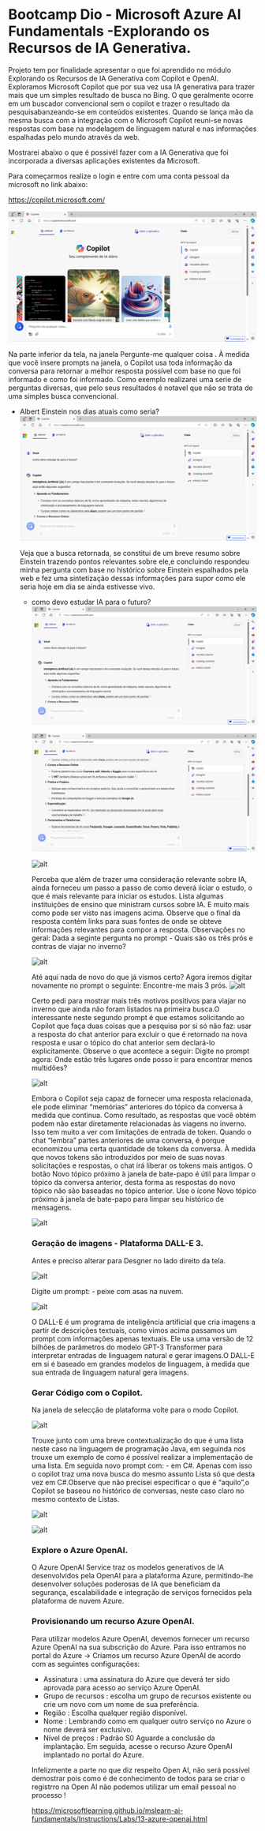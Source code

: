 # Bootcamp Dio - Microsoft Azure AI Fundamentals -Explorando os Recursos de IA Generativa.

Projeto tem por finalidade apresentar o que foi aprendido no módulo Explorando os Recursos de IA Generativa com Copilot e OpenAI.
Exploramos Microsoft Copilot  que por sua vez usa IA generativa para trazer mais que um simples resultado de busca no Bing. O que geralmente ocorre em um buscador convencional sem o copilot e trazer o resultado da pesquisabanzeando-se em conteúdos existentes.
  Quando se lança mão da mesma busca com a integração com o Microsoft Copilot reuni-se novas respostas com base na modelagem de linguagem natural e nas informações espalhadas pelo mundo através da web.

  Mostrarei abaixo o que é possivél fazer com a IA Generativa que foi incorporada a diversas aplicações existentes da Microsoft.

  Para começarmos realize o login e entre com uma conta pessoal da microsoft no link abaixo: 
 
 https://copilot.microsoft.com/

 ![alt](https://github.com/AdrianoProfileAdsCloud/Bootcamp-AI-Azure-Microsoft-Explorando-os-Recursos-da-IA-Generativa-com-Copilot-e-OpenAI/blob/main/PRJ-Explorando%20os%20Recursos%20da%20IA%20Generativa%20com%20Copilot%20e%20OpenAI/imagens/login_microsoft-copilot.png)

 Na parte inferior da tela, na janela Pergunte-me qualquer coisa . À medida que você insere prompts na janela, o Copilot usa toda informação da conversa para retornar a melhor resposta possível com base no que foi informado e como foi informado. Como exemplo realizarei uma serie de perguntas diversas, que pelo seus resultados é notavel que não se trata de uma simples busca convencional.

 * Albert Einstein nos dias atuais como seria?
   ![alt](https://github.com/AdrianoProfileAdsCloud/Bootcamp-AI-Azure-Microsoft-Explorando-os-Recursos-da-IA-Generativa-com-Copilot-e-OpenAI/blob/main/PRJ-Explorando%20os%20Recursos%20da%20IA%20Generativa%20com%20Copilot%20e%20OpenAI/imagens/Pergunta%20no%20prompt%20bing-%20ia.png)

   Veja que a busca retornada, se constitui de um breve resumo sobre Einstein trazendo pontos relevantes sobre ele,e concluindo respondeu minha pergunta com base no histórico sobre Einstein espalhados pela web e fez uma sintetização dessas informações para supor como ele seria hoje em dia se ainda estivesse vivo.

   * como devo estudar IA para o futuro?
     ![alt](https://github.com/AdrianoProfileAdsCloud/Bootcamp-AI-Azure-Microsoft-Explorando-os-Recursos-da-IA-Generativa-com-Copilot-e-OpenAI/blob/main/PRJ-Explorando%20os%20Recursos%20da%20IA%20Generativa%20com%20Copilot%20e%20OpenAI/imagens/Pergunta%20no%20prompt%20bing-%20ia.png)

     ![alt](https://github.com/AdrianoProfileAdsCloud/Bootcamp-AI-Azure-Microsoft-Explorando-os-Recursos-da-IA-Generativa-com-Copilot-e-OpenAI/blob/main/PRJ-Explorando%20os%20Recursos%20da%20IA%20Generativa%20com%20Copilot%20e%20OpenAI/imagens/Pergunta%20no%20prompt%20bing-%20ia%20parte%202.png)

     ![alt](https://github.com/AdrianoProfileAdsCloud/Bootcamp-Dio-AI-Azure-Microsoft-Explorando-os-Recursos-da-IA-Generativa-com-Copilot-e-OpenAI/blob/main/imagens/Pergunta%20no%20prompt%20bing-%20ia%20parte%203.png)

     Perceba que além de trazer uma consideração relevante sobre IA, ainda forneceu um passo a passo de como  deverá iiciar o estudo, o que é mais relevante para iniciar os estudos.
     Lista algumas instituições de ensino que ministram cursos sobre IA. E muito mais como pode ser visto nas imagens acima.
     Observe que o final da resposta contém links para suas fontes de onde se obteve informações relevantes para compor a resposta.
     Observações no geral:
       Dada a seginte pergunta no prompt -  Quais são os três prós e contras de viajar no inverno?

     ![alt](https://github.com/AdrianoProfileAdsCloud/Bootcamp-Dio-AI-Azure-Microsoft-Explorando-os-Recursos-da-IA-Generativa-com-Copilot-e-OpenAI/blob/main/imagens/viajar%20no%20inverno%20parte%201.png)

     Até aqui nada de novo do que já vismos certo? Agora iremos digitar novamente no prompt o seguinte: Encontre-me mais 3 prós.
     ![alt](https://github.com/AdrianoProfileAdsCloud/Bootcamp-Dio-AI-Azure-Microsoft-Explorando-os-Recursos-da-IA-Generativa-com-Copilot-e-OpenAI/blob/main/imagens/viajar%20no%20inverno%20parte%203.png)

     Certo pedi para mostrar mais três motivos positivos para viajar no inverno que ainda não foram listados na primeira busca.O interessante neste segundo prompt é que estamos solicitando ao Copilot que faça duas coisas que a pesquisa por si só não faz: usar a resposta do chat anterior para excluir o que é retornado na nova resposta e usar o tópico do chat anterior sem declará-lo explicitamente.
     Observe o que acontece a seguir: Digite no prompt agora: Onde estão três lugares onde posso ir para encontrar menos multidões?

     ![alt](https://github.com/AdrianoProfileAdsCloud/Bootcamp-Dio-AI-Azure-Microsoft-Explorando-os-Recursos-da-IA-Generativa-com-Copilot-e-OpenAI/blob/main/imagens/viajar%20no%20inverno%20parte%204.png)

     Embora o Copilot seja capaz de fornecer uma resposta relacionada, ele pode eliminar “memórias” anteriores do tópico da conversa à medida que continua. Como resultado, as respostas que você obtém podem não estar diretamente relacionadas às viagens no inverno. Isso tem muito a ver com limitações de entrada de token. Quando o chat “lembra” partes anteriores de uma conversa, é porque economizou uma certa quantidade de tokens da conversa. À medida que novos tokens são introduzidos por meio de suas novas solicitações e respostas, o chat irá liberar os tokens mais antigos.
O botão Novo tópico próximo à janela de bate-papo é útil para limpar o tópico da conversa anterior, desta forma as respostas do novo tópico não são baseadas no tópico anterior. Use o ícone Novo tópico próximo à janela de bate-papo para limpar seu histórico de mensagens.

     ![alt](https://github.com/AdrianoProfileAdsCloud/Bootcamp-Dio-AI-Azure-Microsoft-Explorando-os-Recursos-da-IA-Generativa-com-Copilot-e-OpenAI/blob/main/imagens/LimparConversa.png)

     ### Geração de imagens - Plataforma DALL-E 3.

     Antes e preciso alterar para Desgner no lado direito da tela.

     ![alt](https://github.com/AdrianoProfileAdsCloud/Bootcamp-Dio-AI-Azure-Microsoft-Explorando-os-Recursos-da-IA-Generativa-com-Copilot-e-OpenAI/blob/main/imagens/GerandoImagem1.png)

     Digite um prompt: - peixe com asas na nuvem.

     ![alt](https://github.com/AdrianoProfileAdsCloud/Bootcamp-Dio-AI-Azure-Microsoft-Explorando-os-Recursos-da-IA-Generativa-com-Copilot-e-OpenAI/blob/main/imagens/GerandoImagem2.png)

      O DALL-E é um programa de inteligência artificial que cria imagens a partir de descrições textuais, como vimos acima passamos um prompt com informações apenas textuais. Ele usa uma versão de 12 bilhões de parâmetros do modelo GPT-3 Transformer para interpretar entradas de linguagem natural e gerar imagens.O DALL-E em si é baseado em grandes modelos de linguagem, à medida que sua entrada de linguagem natural gera imagens.

     ### Gerar Código com o Copilot.

     Na janela de selecção de plataforma volte para o modo Copilot.

     ![alt](https://github.com/AdrianoProfileAdsCloud/Bootcamp-Dio-AI-Azure-Microsoft-Explorando-os-Recursos-da-IA-Generativa-com-Copilot-e-OpenAI/blob/main/imagens/Gera%C3%A7%C3%A3oCodigoCopilot1.png)

     Trouxe junto com uma breve contextualização do que é uma lista neste caso na linguagem de programação Java, em seguinda nos trouxe um exemplo de como é possível realizar a implementação de uma lista.
     Em seguida novo prompt com: - em C#. Apenas com isso o copilot traz uma nova busca do mesmo assunto Lista só que desta vez em C#.Observe que não precisei especificar o que é “aquilo”,o Copilot se baseou no histórico de conversas, neste caso claro no mesmo contexto de Listas.

     ![alt](https://github.com/AdrianoProfileAdsCloud/Bootcamp-Dio-AI-Azure-Microsoft-Explorando-os-Recursos-da-IA-Generativa-com-Copilot-e-OpenAI/blob/main/imagens/Gera%C3%A7%C3%A3oCodigoCopilot2.png)

     ![alt](https://github.com/AdrianoProfileAdsCloud/Bootcamp-Dio-AI-Azure-Microsoft-Explorando-os-Recursos-da-IA-Generativa-com-Copilot-e-OpenAI/blob/main/imagens/Gera%C3%A7%C3%A3oCodigoCopilot3.png)

     ### Explore o Azure OpenAI.

     O Azure OpenAI Service traz os modelos generativos de IA desenvolvidos pela OpenAI para a plataforma Azure, permitindo-lhe desenvolver soluções poderosas de IA que beneficiam da segurança, escalabilidade e integração de serviços fornecidos pela plataforma de nuvem Azure.

     ### Provisionando um recurso Azure OpenAI.

     Para utilizar modelos Azure OpenAI, devemos fornecer um recurso Azure OpenAI na sua subscrição do Azure.
     Para isso entramos no portal do Azure -> Criamos um recurso Azure OpenAI de acordo com as seguintes configurações:
        * Assinatura : uma assinatura do Azure que deverá ter sido aprovada para acesso ao serviço Azure OpenAI.
        * Grupo de recursos : escolha um grupo de recursos existente ou crie um novo com um nome de sua preferência.
        * Região : Escolha qualquer região disponível.
        *  Nome : Lembrando como em qualquer outro serviço no Azure o nome  deverá ser exclusivo.
        *  Nível de preços : Padrão S0 Aguarde a conclusão da implantação.
        Em seguida, acesse o recurso Azure OpenAI implantado no portal do Azure.

     Infelizmente a parte no que diz respeito Open AI, não será possível demostrar pois como é de conhecimento de todos para se criar o registrro na Open AI não podemos utilizar um email pessoal no processo !
     
     https://microsoftlearning.github.io/mslearn-ai-fundamentals/Instructions/Labs/13-azure-openai.html

     

     

     


     
   

